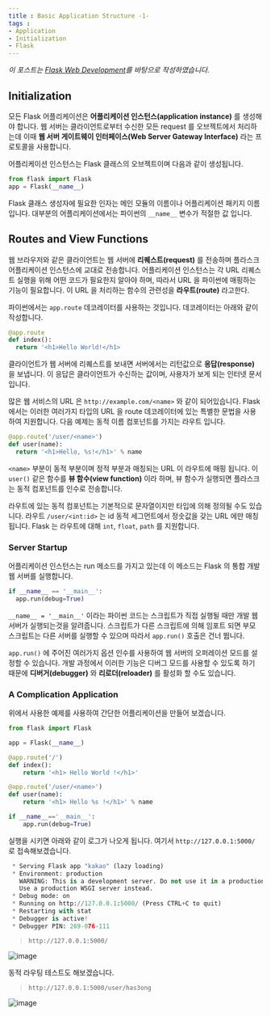 ```yaml
---
title : Basic Application Structure -1-
tags :
- Application
- Initialization
- Flask
---
```


*이 포스트는 [Flask Web Development](https://github.com/gary136/ebook/blob/master/Flask%20Web%20Development.pdf)를 바탕으로 작성하였습니다.*

## Initialization

모든 Flask 어플리케이션은 **어플리케이션 인스턴스(application instance)** 를 생성해야 합니다. 웹 서버는 클라이언트로부터 수신한 모든 request 를 오브젝트에서 처리하는데 이때 **웹 서버 게이트웨이 인터페이스(Web Server Gateway Interface)** 라는 프로토콜을 사용합니다.

어플리케이션 인스턴스는 Flask 클래스의 오브젝트이며 다음과 같이 생성됩니다.

```python
from flask import Flask
app = Flask(__name__)
```

Flask 클래스 생성자에 필요한 인자는 메인 모듈의 이름이나 어플리케이션 패키지 이름 입니다. 대부분의 어플리케이션에서는 파이썬의 `__name__` 변수가 적절한 값 입니다.

## Routes and View Functions

웹 브라우저와 같은 클라이언트는 웹 서버에 **리퀘스트(request)** 를 전송하며 플라스크 어플리케이션 인스턴스에 교대로 전송합니다. 어플리케이션 인스턴스는 각 URL 리퀘스트 실행을 위해 어떤 코드가 필요한지 알아야 하며, 따라서 URL 을 파이썬에 매핑하는 기능이 필요합니다. 이 URL 을 처리하는 함수의 관련성을 **라우트(route)** 라고한다.

파이썬에서는 `app.route` 데코레이터를 사용하는 것입니다. 데코레이터는 아래와 같이 작성합니다.

```python
@app.route
def index():
  return '<h1>Hello World!</h1>
```

클라이언트가 웹 서버에 리퀘스트를 보내면 서버에서는 리턴값으로 **응답(response)** 을 보냅니다. 이 응답은 클라이언트가 수신하는 값이며, 사용자가 보게 되는 인터넷 문서 입니다.

많은 웹 서비스의 URL 은 `http://example.com/<name>` 와 같이 되어있습니다. Flask 에서는 이러한 여러가지 타입의 URL 을 route 데코레이터에 있는 특별한 문법을 사용하여 지원합니다. 다음 예제는 동적 이름 컴포넌트를 가지는 라우트 입니다.

```python
@app.route('/user/<name>')
def user(name):
  return '<h1>Hello, %s!</h1>' % name
```

`<name>` 부분이 동적 부분이며 정적 부분과 매칭되는 URL 이 라우트에 매핑 됩니다. 이 `user()` 같은 함수를 **뷰 함수(view function)** 이라 하며, 뷰 함수가 실행되면 플라스크는 동적 컴포넌트를 인수로 전송합니다.

라우트에 있는 동적 컴포넌트는 기본적으로 문자열이지만 타입에 의해 정의될 수도 있습니다. 라우트 `/user/<int:id>` 는 id 동적 세그먼트에서 정숫값을 갖는 URL 에만 매칭됩니다. Flask 는 라우트에 대해 `int`, `float`, `path` 를 지원합니다.

### Server Startup

어플리케이션 인스턴스는 run 메소드를 가지고 있는데 이 메소드는 Flask 의 통합 개발 웹 서버를 실행합니다.

```python
if __name__ == '__main__':
  app.run(debug=True)
```

`__name__ = '__main__'` 이라는 파이썬 코드는 스크립트가 직접 실행될 때만 개발 웹 서버가 실행되는것을 알려줍니다. 스크립트가 다른 스크립트에 의해 임포트 되면 부모 스크립트는 다른 서버를 실행할 수 있으며 따라서 `app.run()` 호출은 건너 뜁니다.

`app.run()` 에 주어진 여러가지 옵션 인수를 사용하여 웹 서버의 오퍼레이션 모드를 설정할 수 있습니다. 개발 과정에서 이러한 기능은 디버그 모드를 사용할 수 있도록 하기 때문에 **디버거(debugger)** 와 **리로더(reloader)** 를 활성화 할 수도 있습니다.

### A Complication Application

위에서 사용한 예제를 사용하여 간단한 어플리케이션을 만들어 보겠습니다.

```python
from flask import Flask

app = Flask(__name__)

@app.route('/')
def index():
    return '<h1> Hello World !</h1>'

@app.route('/user/<name>')
def user(name):
    return '<h1> Hello %s !</h1>' % name

if __name__=='__main__':
    app.run(debug=True)
```

실행을 시키면 아래와 같이 로그가 나오게 됩니다. 여기서 `http://127.0.0.1:5000/` 로 접속해보겠습니다.

```python
 * Serving Flask app "kakao" (lazy loading)
 * Environment: production
   WARNING: This is a development server. Do not use it in a production deployment.
   Use a production WSGI server instead.
 * Debug mode: on
 * Running on http://127.0.0.1:5000/ (Press CTRL+C to quit)
 * Restarting with stat
 * Debugger is active!
 * Debugger PIN: 269-076-111
```

> `http://127.0.0.1:5000/`

![image](https://user-images.githubusercontent.com/44635266/73446680-8a291d00-43a0-11ea-8ecc-0bbd4818d97a.png)

동적 라우팅 테스트도 해보겠습니다.

> `http://127.0.0.1:5000/user/has3ong`

![image](https://user-images.githubusercontent.com/44635266/73446753-b0e75380-43a0-11ea-83f6-36c1357a5ac0.png)


